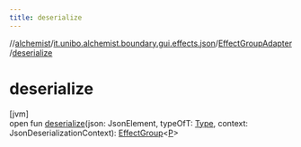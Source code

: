 ```yaml
---
title: deserialize
---
```

//[alchemist](../../../index.html)/[it.unibo.alchemist.boundary.gui.effects.json](../index.html)/[EffectGroupAdapter](index.html)/[deserialize](deserialize.html)



# deserialize



[jvm]\
open fun [deserialize](deserialize.html)(json: JsonElement, typeOfT: [Type](https://docs.oracle.com/javase/8/docs/api/java/lang/reflect/Type.html), context: JsonDeserializationContext): [EffectGroup](../../it.unibo.alchemist.boundary.gui.effects/-effect-group/index.html)<[P](index.html)>




